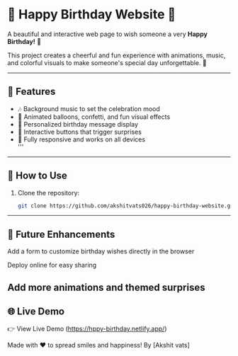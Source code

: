 # 🎉 Happy Birthday Website 🎂

A beautiful and interactive web page to wish someone a very **Happy Birthday!** 🎈

This project creates a cheerful and fun experience with animations, music, and colorful visuals to make someone's special day unforgettable. 🎁

---

## 🌟 Features

- 🎶 Background music to set the celebration mood  
- 🎈 Animated balloons, confetti, and fun visual effects  
- 🎂 Personalized birthday message display  
- 🎉 Interactive buttons that trigger surprises  
- 📱 Fully responsive and works on all devices  
'''

---

## 🚀 How to Use

1. Clone the repository:
   ```bash
   git clone https://github.com/akshitvats026/happy-birthday-website.git
---

## 🎯 Future Enhancements

Add a form to customize birthday wishes directly in the browser

Deploy online for easy sharing

Add more animations and themed surprises
---

## 🌐 Live Demo

👉 View Live Demo
 (https://hppy-birthday.netlify.app/)

 Made with ❤️ to spread smiles and happiness!
By [Akshit vats]

